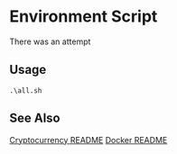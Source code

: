# Environment Script 

There was an attempt

## Usage ##

```
.\all.sh
```
## See Also ##

[Cryptocurrency README](cryptocurrency/CRYPTOCURRENCY.MD)
[Docker README](docker/README.MD)

